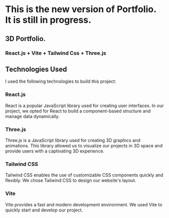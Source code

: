 # This is the new version of Portfolio. It is still in progress.
## 3D Portfolio.
### React.js + Vite + Tailwind Css + Three.js

## Technologies Used
I used the following technologies to build this project:

### React.js
React is a popular JavaScript library used for creating user interfaces. In our project, we opted for React to build a component-based structure and manage data dynamically.

### Three.js
Three.js is a JavaScript library used for creating 3D graphics and animations. This library allowed us to visualize our projects in 3D space and provide users with a captivating 3D experience.

### Tailwind CSS
Tailwind CSS enables the use of customizable CSS components quickly and flexibly. We chose Tailwind CSS to design our website's layout.

### Vite
Vite provides a fast and modern development environment. We used Vite to quickly start and develop our project.

